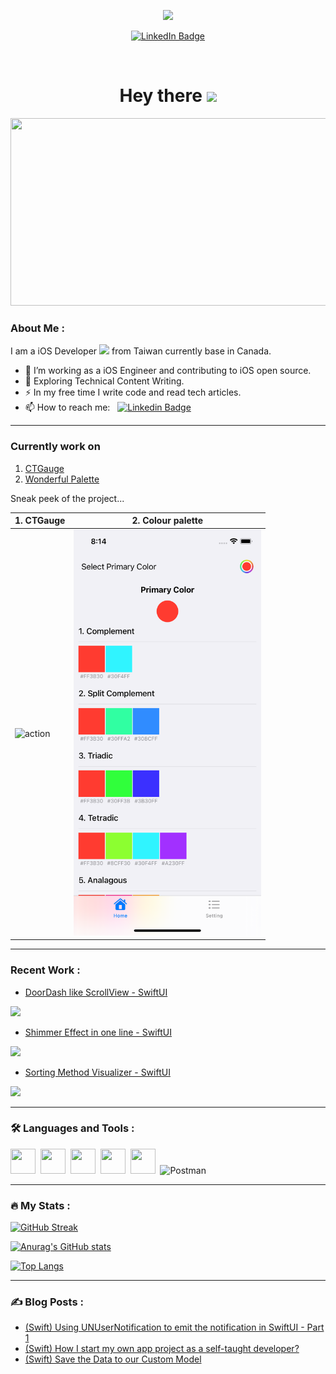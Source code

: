 <p align="center"><img src="https://media.giphy.com/media/M9gbBd9nbDrOTu1Mqx/giphy.gif" width="100"/></p>
<p align="center">
<a href="https://www.linkedin.com/in/hung-chun-tsai-372584175/"><img src="https://img.shields.io/badge/LinkedIn-blue?style=for-the-badge&logo=linkedin&logoColor=white" alt="LinkedIn Badge"></a>

<p align="center"><img src="https://komarev.com/ghpvc/?username=tsaihong1995&style=flat-square&color=blue" alt=""></p>

<h1 align="center">Hey there <img src="https://media.giphy.com/media/hvRJCLFzcasrR4ia7z/giphy.gif" width="40"></h1>

<p align="center"><img src="https://media.giphy.com/media/dWesBcTLavkZuG35MI/giphy.gif" width="600" height="300"  /></p>

### About Me :

I am a iOS Developer <img src="https://media.giphy.com/media/WUlplcMpOCEmTGBtBW/giphy.gif" width="30"> from Taiwan currently base in Canada.

- 🔭 I’m working as a iOS Engineer and contributing to iOS open source.
- 🌱 Exploring Technical Content Writing.
- ⚡ In my free time I write code and read tech articles.
- 📫 How to reach me: &nbsp; [![Linkedin Badge](https://img.shields.io/badge/-Carter-blue?style=flat&logo=Linkedin&logoColor=white)](https://www.linkedin.com/in/hung-chun-tsai-372584175/)

---

### Currently work on 

1. [CTGauge](https://github.com/tsaihong1995/CTGauge)
2. [Wonderful Palette](https://github.com/tsaihong1995/WonderfulPalette)

Sneak peek of the project...

| 1. CTGauge  | 2. Colour palette |
| ------------- | ------------- |
| <img src="https://github.com/tsaihong1995/CTGauge/blob/main/Media/Accessibility-FontSize-2.png" alt="action" width="300"> | <img src="OngoingProject_3.png" alt="action" width="300"> |

---
### Recent Work :
- [DoorDash like ScrollView - SwiftUI](https://github.com/tsaihong1995/AnchorScrollView) 
<p>
<img src="https://media.giphy.com/media/6D1ggFFdbo8u4xkYbr/giphy.gif" width="150"/>
</p>

- [Shimmer Effect in one line - SwiftUI](https://github.com/tsaihong1995/ShimmerEffect)
<p>
<img src="https://media.giphy.com/media/uSSjQzPJi8UgWHJp62/giphy.gif" width="150"/>
</p>

- [Sorting Method Visualizer - SwiftUI](https://github.com/tsaihong1995/SortingMethods) 
<p>
<img src="https://media.giphy.com/media/bwOyFUl9PM6QK6Qmxn/giphy.gif" width="150"/>
</p>

---

### 🛠 Languages and Tools :

<p>
<img src="https://cdn.jsdelivr.net/gh/devicons/devicon/icons/swift/swift-original.svg" width="40" height="40"/>&nbsp;
<img src="https://cdn.jsdelivr.net/gh/devicons/devicon/icons/apple/apple-original.svg" width="40" height="40"/>&nbsp;
<img src="https://cdn.jsdelivr.net/gh/devicons/devicon/icons/atom/atom-original.svg" width="40" height="40"/>&nbsp;
<img src="https://cdn.jsdelivr.net/gh/devicons/devicon/icons/bitbucket/bitbucket-original.svg" width="40" height="40"/>&nbsp;
<img src="https://cdn.jsdelivr.net/gh/devicons/devicon/icons/git/git-original.svg" width="40" height="40"/>&nbsp;          
<img src="https://www.vectorlogo.zone/logos/getpostman/getpostman-icon.svg" title="Postman"  alt="Postman" width="40" height="40"/>&nbsp;
</p>

---

### 🔥 My Stats :
[![GitHub Streak](https://streak-stats.demolab.com?user=carterTsai95&theme=gruvbox)](https://git.io/streak-stats)

[![Anurag's GitHub stats](https://github-readme-stats.vercel.app/api?username=carterTsai95&theme=merko)](https://github.com/anuraghazra/github-readme-stats)

[![Top Langs](https://github-readme-stats.vercel.app/api/top-langs/?username=carterTsai95&layout=compact&theme=vision-friendly-dark)](https://github.com/anuraghazra/github-readme-stats)

---

### ✍️ Blog Posts : 
- [(Swift) Using UNUserNotification to emit the notification in SwiftUI - Part 1](https://cartertsai.hashnode.dev/swift-using-unusernotification-to-emit-the-notification-in-swiftui-part-1)
- [(Swift) How I start my own app project as a self-taught developer?](https://cartertsai.hashnode.dev/swift-how-i-start-my-own-app-project-as-a-self-taught-developer)
- [(Swift) Save the Data to our Custom Model](https://cartertsai.hashnode.dev/swift-save-the-data-to-our-custom-model)

